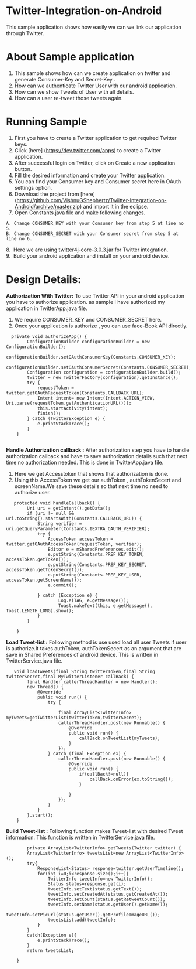 Twitter-Integration-on-Android
===============================

This sample application shows how easily we can we link our application through Twitter.

# About Sample application

1. This sample shows how can we create application on twitter and generate Consumer-Key and Secret-Key .
2. How can we authenticate Twitter User with our android application.
2. How can we show Tweets of User with all details.
3. How can a user re-tweet those tweets again.


# Running Sample

1. First you have to create a Twitter application to get required Twitter keys.<br/>
2. Click [here] (https://dev.twitter.com/apps) to create a Twitter application.
3. After successful login on Twitter, click on Create a new application button.
4. Fill the desired information and create your Twitter application.
5. You can find your Consumer key and Consumer secret here in OAuth settings option.
6. Download the project from [here] (https://github.com/VishnuGShephertz/Twiitter-Integration-on-Android/archive/master.zip) and import it in the eclipse.<br/>
7. Open Constants.java file and make following changes.

```
A. Change CONSUMER_KEY with your Consumer key from step 5 at line no 5.
B. Change CONSUMER_SECRET with your Consumer secret from step 5 at line no 6.
```
8.&nbsp; Here we are using twitter4j-core-3.0.3.jar for Twitter  integration.<br/>
9.&nbsp; Build your android application and install on your android device.<br/>

# Design Details:

__Authorization With Twitter:__ To use Twitter API in your android application you have to authorize application.
 as sample I have authorized my application in TwitterApp.java file.
 1. We require CONSUMER_KEY and CONSUMER_SECRET here.</br>
 2. Once your application is authorize , you can use face-Book API directly.
 
``` 
  private void authorizeApp() {
	  	ConfigurationBuilder configurationBuilder = new ConfigurationBuilder();
	  	configurationBuilder.setOAuthConsumerKey(Constants.CONSUMER_KEY);
	  	configurationBuilder.setOAuthConsumerSecret(Constants.CONSUMER_SECRET);
	  	Configuration configuration = configurationBuilder.build();
	  	twitter = new TwitterFactory(configuration).getInstance();
	  	try {
	  		requestToken = twitter.getOAuthRequestToken(Constants.CALLBACK_URL);
	  		Intent intent= new Intent(Intent.ACTION_VIEW, Uri.parse(requestToken.getAuthenticationURL()));
		  	this.startActivity(intent);
		  	finish();
	  	} catch (TwitterException e) {
		  	e.printStackTrace();
  		}
  	}
  
```

__Handle Authorization callback :__ After authorization step you have to handle authorization callback and have to save authorization details such that next time no authorization needed.
This is done in TwitterApp.java file.</br>
 1. Here we get Accesstoken that shows that authorization is done.
 2. Using this AccessToken we get our authToken , authTokenSecert and screenName.We save these details 
    so that next time no need to authorize user.
```
   protected void handleCallback() {
		Uri uri = getIntent().getData();
		if (uri != null && uri.toString().startsWith(Constants.CALLBACK_URL)) {
			String verifier = uri.getQueryParameter(Constants.IEXTRA_OAUTH_VERIFIER);
            try { 
                AccessToken accessToken = twitter.getOAuthAccessToken(requestToken, verifier); 
                Editor e = mSharedPreferences.edit();
                e.putString(Constants.PREF_KEY_TOKEN, accessToken.getToken()); 
                e.putString(Constants.PREF_KEY_SECRET, accessToken.getTokenSecret()); 
                e.putString(Constants.PREF_KEY_USER, accessToken.getScreenName()); 
                e.commit();
                
	        } catch (Exception e) { 
	                Log.e(TAG, e.getMessage()); 
	                Toast.makeText(this, e.getMessage(), Toast.LENGTH_LONG).show(); 
			}
        }		

	}
```

__Load Tweet-list :__ Following method is use used load all user Tweets if user is authorize.It takes
  authToken, authTokenSecert as an argument that are save in Shared Preferences of android device. This is written in TwitterService.java file. 

```
   void loadTweets(final String twitterToken,final String twitterSecret,final MyTwitterListener callBack) {
		final Handler callerThreadHandler = new Handler();
		new Thread() {
			@Override
			public void run() {
				try {
				
					final ArrayList<TwitterInfo> myTweets=getTwitterList(twitterToken,twitterSecret);
					callerThreadHandler.post(new Runnable() {
						@Override
						public void run() {
							callBack.onTweetList(myTweets);
						}
					});
				} catch (final Exception ex) {
					callerThreadHandler.post(new Runnable() {
						@Override
						public void run() {
							if(callBack!=null){
								callBack.onError(ex.toString());
							}
					
						}
					});
				}
			}
		}.start();
	}
```

__Build Tweet-list :__ Following function makes Tweet-list with desired Tweet information.
This function is written in TwitterService.java file.

```
     	private ArrayList<TwitterInfo> getTweets(Twitter twitter) {
		ArrayList<TwitterInfo> tweetsList=new ArrayList<TwitterInfo>();
		try{
			ResponseList<Status> response=twitter.getUserTimeline();
			for(int i=0;i<response.size();i++){
				TwitterInfo tweetInfo=new TwitterInfo();
				Status status=response.get(i);
				tweetInfo.setText(status.getText());
				tweetInfo.setCreatedAt(status.getCreatedAt());
				tweetInfo.setCount(status.getRetweetCount());
				tweetInfo.setName(status.getUser().getName());
				tweetInfo.setPicurl(status.getUser().getProfileImageURL());
				tweetsList.add(tweetInfo);
			}
		}
		catch(Exception e){
			e.printStackTrace();
		}
		return tweetsList;

	}
